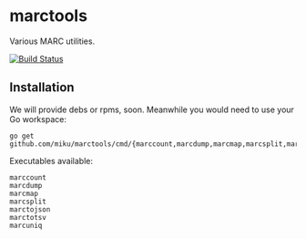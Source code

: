 marctools
=========

Various MARC utilities.

[![Build Status](http://img.shields.io/travis/miku/marctools.svg?style=flat)](https://travis-ci.org/miku/marctools)

Installation
------------

We will provide debs or rpms, soon. Meanwhile you would need to use your Go workspace:

    go get github.com/miku/marctools/cmd/{marccount,marcdump,marcmap,marcsplit,marctojson,marctotsv,...}

Executables available:

    marccount
    marcdump
    marcmap
    marcsplit
    marctojson
    marctotsv
    marcuniq

